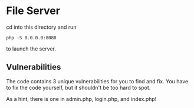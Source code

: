 # File Server

cd into this directory and run

```{bash}
php -S 0.0.0.0:8080
```

to launch the server.

## Vulnerabilities

The code contains 3 unique vulnerabilities for you to find and fix. You have to fix the code yourself, but it shouldn't be too hard to spot.

As a hint, there is one in admin.php, login.php, and index.php!
